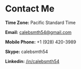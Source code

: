 # Contact Me

**Time Zone:** Pacific Standard Time

**Email:** [calebsmth54@gmail.com](mailto:calebsmth54@gmail.com)

**Mobile Phone:** +1 (928) 420-3989

**Skype:** calebsmth54

**Linkedin:**  [/in/calebsmth54](https://www.linkedin.com/in/calebsmth54/)
